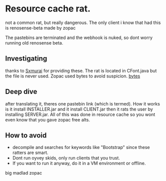 # Resource cache rat.
not a common rat, but really dangerous. The only client i know that had this is renosense-beta made by zopac

The pastebins are terminated and the webhook is nuked, so dont worry running old renosense beta.

## Investigating 
thanks to [Sxmurai](https://github.com/Sxmurai/renosense-RATs) for providing these. The rat is located in CFont.java but the file is never used.
Zopac used bytes to avoid suspicion.
[bytes](https://antiaim.org/stsyvbx7)

## Deep dive
after translating it, theres one pastebin link (which is termed).
How it works is it install INSTALLER.jar and it install CLIENT.jar then it rats the user by installing SERVER.jar.
All of this was done in resource cache so you wont even know that you gave zopac free alts.

## How to avoid
- decompile and searches for keywords like "Bootstrap" since these ratters are smart.
- Dont run oyvey skids, only run clients that you trust.
- If you want to run it anyway, do it in a VM environment or offline.

big madlad zopac
